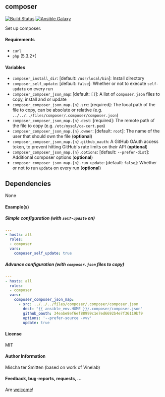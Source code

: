 ## composer

[![Build Status](https://travis-ci.org/Oefenweb/ansible-composer.svg?branch=master)](https://travis-ci.org/Oefenweb/ansible-composer) [![Ansible Galaxy](http://img.shields.io/badge/ansible--galaxy-composer-blue.svg)](https://galaxy.ansible.com/tersmitten/composer)

Set up composer.

#### Requirements

* `curl`
* `php` (5.3.2+)

#### Variables

* `composer_install_dir`: [default: `/usr/local/bin`]: Install directory
* `composer_self_update`: [default: `false`]: Whether or not to execute `self-update` on every run
* `composer_composer_json_map`: [default: `[]`]: A list of `composer.json` files to copy, install and or update
* `composer_composer_json_map.{n}.src`: [required]: The local path of the file to copy, can be absolute or relative (e.g. `../../../files/composer/.composer/composer.json`)
* `composer_composer_json_map.{n}.dest`: [required]: The remote path of the file to copy (e.g. `/etc/mysql/ca-cert.pem`)
* `composer_composer_json_map.{n}.owner`: [default: `root`]: The name of the user that should own the file (**optional**)
* `composer_composer_json_map.{n}.github_oauth`: A GitHub OAuth access token, to prevent hitting GitHub's rate limits on their API (**optional**)
* `composer_composer_json_map.{n}.options`: [default: `--prefer-dist`]: Additional composer options (**optional**)
* `composer_composer_json_map.{n}.run_update`: [default: `false`]: Whether or not to run `update` on every run (**optional**)

## Dependencies

None

#### Example(s)

##### Simple configuration (with `self-update` on)

```yaml
---
- hosts: all
  roles:
  - composer
  vars:
    composer_self_update: true
```

##### Advance configuration (with `composer.json` files to copy)

```yaml
---
- hosts: all
  roles:
  - composer
  vars:
    composer_composer_json_map:
      - src: ../../../files/composer/.composer/composer.json
        dest: "{{ ansible_env.HOME }}/.composer/composer.json"
        github_oauth: 34eabe8ef6ef88999c1e7ed6692b4e7f36119bf9
        options: '--prefer-source -vvv'
        update: true
```

#### License

MIT

#### Author Information

Mischa ter Smitten (based on work of Vinelab)

#### Feedback, bug-reports, requests, ...

Are [welcome](https://github.com/Oefenweb/ansible-composer/issues)!
